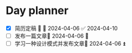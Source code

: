 # Day planner

- [x] 简历定稿 🔺 📅 2024-04-06 ✅ 2024-04-10
- [ ] 发布一篇文章📅 2024-04-06 🔽 
- [ ] 学习一种设计模式并发布文章📅 2024-04-06 ⏫ 